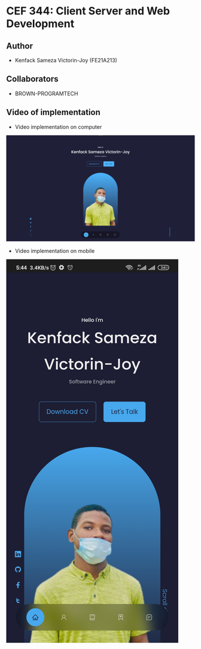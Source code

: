 # CEF 344: Client Server and Web Development

## Author

- Kenfack Sameza Victorin-Joy (FE21A213)

## Collaborators

- BROWN-PROGRAMTECH

## Video of implementation

- Video implementation on computer

[![Implementation on computer](./src/assets/Laptop.png)](https://github.com/Joy-sameza/portfolio/blob/main/src/assets/FE21A213_portfolio_video.mp4)

- Video implementation on mobile

[![Implementation on mobile](./src/assets/Screenshot_2023-05-28-05-44-19-864_com.android.chrome.jpg)](https://drive.google.com/file/d/1k7pG7C_e260hL-mfzTJUFUX1hMPZt6pK/view?usp=sharing)
